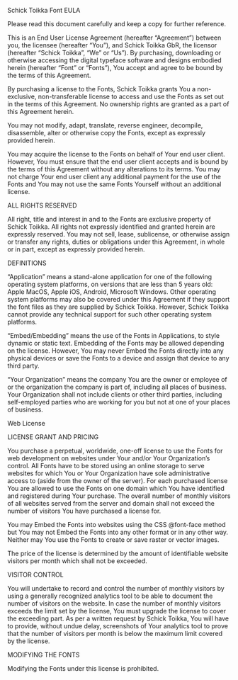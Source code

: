 Schick Toikka Font EULA

Please read this document carefully and keep a copy for further reference.

This is an End User License Agreement (hereafter “Agreement”) between you, the licensee (hereafter “You”), and Schick Toikka GbR, the licensor (hereafter “Schick Toikka”, “We” or “Us”). By purchasing, downloading or otherwise accessing the digital typeface software and designs embodied herein (hereafter “Font” or “Fonts”), You accept and agree to be bound by the terms of this Agreement.

By purchasing a license to the Fonts, Schick Toikka grants You a non-exclusive, non-transferable license to access and use the Fonts as set out in the terms of this Agreement. No ownership rights are granted as a part of this Agreement herein.

You may not modify, adapt, translate, reverse engineer, decompile, disassemble, alter or otherwise copy the Fonts, except as expressly provided herein.

You may acquire the license to the Fonts on behalf of Your end user client. However, You must ensure that the end user client accepts and is bound by the terms of this Agreement without any alterations to its terms. You may not charge Your end user client any additional payment for the use of the Fonts and You may not use the same Fonts Yourself without an additional license.

ALL RIGHTS RESERVED

All right, title and interest in and to the Fonts are exclusive property of Schick Toikka. All rights not expressly identified and granted herein are expressly reserved. You may not sell, lease, sublicense, or otherwise assign or transfer any rights, duties or obligations under this Agreement, in whole or in part, except as expressly provided herein.

DEFINITIONS

“Application” means a stand-alone application for one of the following operating system platforms, on versions that are less than 5 years old: Apple MacOS, Apple iOS, Android, Microsoft Windows. Other operating system platforms may also be covered under this Agreement if they support the font files as they are supplied by Schick Toikka. However, Schick Toikka cannot provide any technical support for such other operating system platforms.

“Embed/Embedding” means the use of the Fonts in Applications, to style dynamic or static text. Embedding of the Fonts may be allowed depending on the license. However, You may never Embed the Fonts directly into any physical devices or save the Fonts to a device and assign that device to any third party.

“Your Organization” means the company You are the owner or employee of or the organization the company is part of, including all places of business. Your Organization shall not include clients or other third parties, including self-employed parties who are working for you but not at one of your places of business.

Web License

LICENSE GRANT AND PRICING

You purchase a perpetual, worldwide, one-off license to use the Fonts for web development on websites under Your and/or Your Organization’s control. All Fonts have to be stored using an online storage to serve websites for which You or Your Organization have sole administrative access to (aside from the owner of the server). For each purchased license You are allowed to use the Fonts on one domain which You have identified and registered during Your purchase. The overall number of monthly visitors of all websites served from the server and domain shall not exceed the number of visitors You have purchased a license for.

You may Embed the Fonts into websites using the CSS @font-face method but You may not Embed the Fonts into any other format or in any other way. Neither may You use the Fonts to create or save raster or vector images.

The price of the license is determined by the amount of identifiable website visitors per month which shall not be exceeded.

VISITOR CONTROL

You will undertake to record and control the number of monthly visitors by using a generally recognized analytics tool to be able to document the number of visitors on the website. In case the number of monthly visitors exceeds the limit set by the license, You must upgrade the license to cover the exceeding part. As per a written request by Schick Toikka, You will have to provide, without undue delay, screenshots of Your analytics tool to prove that the number of visitors per month is below the maximum limit covered by the license.

MODIFYING THE FONTS

Modifying the Fonts under this license is prohibited.
